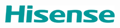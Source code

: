 <p>
  <img src="https://raw.githubusercontent.com/JonnyBanana/Bananas_Flipper/main/infrared/IMG/Hisense.png" width="350">
</p>

</BR>


